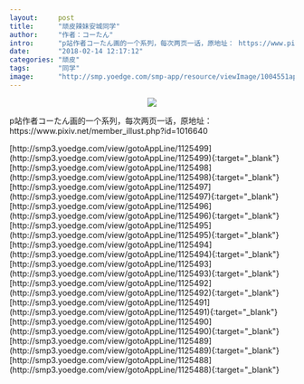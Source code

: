 ```yaml
---
layout:     post
title:      "顽皮辣妹安城同学"
author:     "作者：コーたん"
intro:      "p站作者コーたん画的一个系列，每次两页一话，原地址： https://www.pixiv.net/member_illust.php?id=1016640"
date:       "2018-02-14 12:17:12"
categories: "顽皮"
tags:       "同学"
image:      "http://smp.yoedge.com/smp-app/resource/viewImage/1004551appline.png"
---
```

<div style="text-align: center">
<p><img src="http://smp.yoedge.com/smp-app/resource/viewImage/1004551appline.png"/></p>
</div>
<p class="post-meta">
<span>p站作者コーたん画的一个系列，每次两页一话，原地址： https://www.pixiv.net/member_illust.php?id=1016640</span>
</p>
[http://smp3.yoedge.com/view/gotoAppLine/1125499](http://smp3.yoedge.com/view/gotoAppLine/1125499){:target="_blank"}
[http://smp3.yoedge.com/view/gotoAppLine/1125498](http://smp3.yoedge.com/view/gotoAppLine/1125498){:target="_blank"}
[http://smp3.yoedge.com/view/gotoAppLine/1125497](http://smp3.yoedge.com/view/gotoAppLine/1125497){:target="_blank"}
[http://smp3.yoedge.com/view/gotoAppLine/1125496](http://smp3.yoedge.com/view/gotoAppLine/1125496){:target="_blank"}
[http://smp3.yoedge.com/view/gotoAppLine/1125495](http://smp3.yoedge.com/view/gotoAppLine/1125495){:target="_blank"}
[http://smp3.yoedge.com/view/gotoAppLine/1125494](http://smp3.yoedge.com/view/gotoAppLine/1125494){:target="_blank"}
[http://smp3.yoedge.com/view/gotoAppLine/1125493](http://smp3.yoedge.com/view/gotoAppLine/1125493){:target="_blank"}
[http://smp3.yoedge.com/view/gotoAppLine/1125492](http://smp3.yoedge.com/view/gotoAppLine/1125492){:target="_blank"}
[http://smp3.yoedge.com/view/gotoAppLine/1125491](http://smp3.yoedge.com/view/gotoAppLine/1125491){:target="_blank"}
[http://smp3.yoedge.com/view/gotoAppLine/1125490](http://smp3.yoedge.com/view/gotoAppLine/1125490){:target="_blank"}
[http://smp3.yoedge.com/view/gotoAppLine/1125489](http://smp3.yoedge.com/view/gotoAppLine/1125489){:target="_blank"}
[http://smp3.yoedge.com/view/gotoAppLine/1125488](http://smp3.yoedge.com/view/gotoAppLine/1125488){:target="_blank"}


